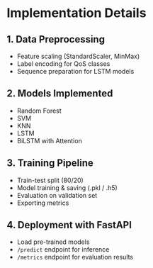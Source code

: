 # Implementation Details

## 1. Data Preprocessing
- Feature scaling (StandardScaler, MinMax)  
- Label encoding for QoS classes  
- Sequence preparation for LSTM models  

## 2. Models Implemented
- Random Forest  
- SVM  
- KNN  
- LSTM  
- BiLSTM with Attention  

## 3. Training Pipeline
- Train-test split (80/20)  
- Model training & saving (.pkl / .h5)  
- Evaluation on validation set  
- Exporting metrics  

## 4. Deployment with FastAPI
- Load pre-trained models  
- `/predict` endpoint for inference  
- `/metrics` endpoint for evaluation results  

